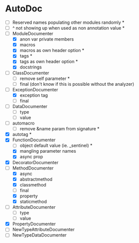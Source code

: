 # AutoDoc
- [ ] Reserved names populating other modules randomly *
- [ ] ^ not showing up when used as non annotation value *
- [ ] ModuleDocumenter
  - [x] anon var private members
  - [x] macros
  - [x] macros as own header option *
  - [x] tags *
  - [x] tags as own header option *
  - [x] docstrings
- [ ] ClassDocumenter
  - [ ] remove self parameter *
  - [ ] final (don't know if this is possible without the analyzer)
- [ ] ExceptionDocumenter
  - [x] exception tag
  - [ ] final
- [ ] DataDocumenter
  - [ ] type
  - [ ] value
- [ ] automacro
  - [ ] remove &name param from signature *
- [x] autotag *
- [x] FunctionDocumenter
  - [ ] object default value (ie. _sentinel) *
  - [x] mangling parameter names
  - [x] async prop
- [x] DecoratorDocumenter
- [ ] MethodDocumenter
  - [x] async
  - [x] abstractmethod
  - [x] classmethod
  - [ ] final
  - [x] property
  - [x] staticmethod
- [ ] AttributeDocumenter
  - [ ] type
  - [ ] value
- [x] PropertyDocumenter
- [ ] NewTypeAttributeDocumenter
- [ ] NewTypeDataDocumenter

